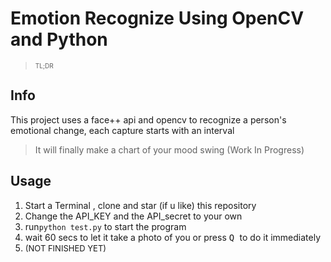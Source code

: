 # Emotion Recognize Using OpenCV and Python

> <font size = "1"> TL;DR</font>

## Info

This project uses a face++ api and opencv to recognize a person's emotional change, each capture starts with an interval

> It will finally make a chart of your mood swing (Work In Progress)

## Usage

1. Start a Terminal , clone and star (if u like) this repository
2. Change the API_KEY and the API_secret to your own
3. run`python test.py` to start the program
4. wait 60 secs to let it take a photo of you or press <kbd> Q </kbd> to do it immediately
5. <font size = "2">(NOT FINISHED YET) </font>

